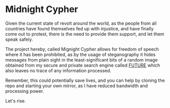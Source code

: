 # Midnight Cypher

Given the current state of revolt around the world, as the people from all countries have found themselves fed up with injustice, and have finally come out to protest, there is the need to provide them support, and let them speak safely.

The project hereby, called Mignight Cypher allows for freedom of speech where it has been prohibited, as by the usage of steganography it hides messages from plain sight in the least-significant bits of a random image obtained from my secure and private search engine called [FUTURE](https://wearebuildingthefuture.com/) which also leaves no trace of any information processed.

Remember, this could potentially save lives, and you can help by cloning the repo and starting your own mirror, as I have reduced bandwidth and processing power.

Let's rise.
